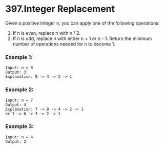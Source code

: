 # 397.Integer Replacement
Given a positive integer n, you can apply one of the following operations:

1. If n is even, replace n with n / 2.
2. If n is odd, replace n with either n + 1 or n - 1.
Return the minimum number of operations needed for n to become 1.
   
### Example 1:
``` 
Input: n = 8
Output: 3
Explanation: 8 -> 4 -> 2 -> 1
```
### Example 2:
``` 
Input: n = 7
Output: 4
Explanation: 7 -> 8 -> 4 -> 2 -> 1
or 7 -> 6 -> 3 -> 2 -> 1
```
### Example 3:
``` 
Input: n = 4
Output: 2
```
 
